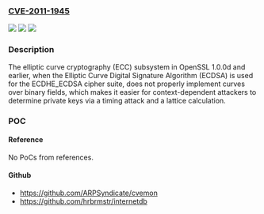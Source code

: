 ### [CVE-2011-1945](https://cve.mitre.org/cgi-bin/cvename.cgi?name=CVE-2011-1945)
![](https://img.shields.io/static/v1?label=Product&message=n%2Fa&color=blue)
![](https://img.shields.io/static/v1?label=Version&message=%3D%20n%2Fa%20&color=brighgreen)
![](https://img.shields.io/static/v1?label=Vulnerability&message=n%2Fa&color=brighgreen)

### Description

The elliptic curve cryptography (ECC) subsystem in OpenSSL 1.0.0d and earlier, when the Elliptic Curve Digital Signature Algorithm (ECDSA) is used for the ECDHE_ECDSA cipher suite, does not properly implement curves over binary fields, which makes it easier for context-dependent attackers to determine private keys via a timing attack and a lattice calculation.

### POC

#### Reference
No PoCs from references.

#### Github
- https://github.com/ARPSyndicate/cvemon
- https://github.com/hrbrmstr/internetdb


